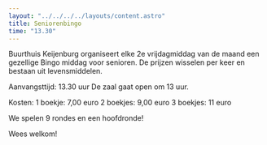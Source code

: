 ```yaml
---
layout: "../../../../layouts/content.astro"
title: Seniorenbingo
time: "13.30"
---
```


Buurthuis Keijenburg organiseert elke 2e vrijdagmiddag van de maand een gezellige Bingo middag voor senioren.
De prijzen wisselen per keer en bestaan uit levensmiddelen.

Aanvangsttijd: 13.30 uur
De zaal gaat open om 13 uur.

Kosten:
1 boekje: 7,00 euro
2 boekjes: 9,00 euro
3 boekjes: 11 euro

We spelen 9 rondes en een hoofdronde!

Wees welkom!

